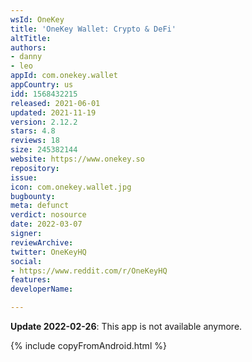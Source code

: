 ```yaml
---
wsId: OneKey
title: 'OneKey Wallet: Crypto & DeFi'
altTitle: 
authors:
- danny
- leo
appId: com.onekey.wallet
appCountry: us
idd: 1568432215
released: 2021-06-01
updated: 2021-11-19
version: 2.12.2
stars: 4.8
reviews: 18
size: 245382144
website: https://www.onekey.so
repository: 
issue: 
icon: com.onekey.wallet.jpg
bugbounty: 
meta: defunct
verdict: nosource
date: 2022-03-07
signer: 
reviewArchive: 
twitter: OneKeyHQ
social:
- https://www.reddit.com/r/OneKeyHQ
features: 
developerName: 

---
```


**Update 2022-02-26**: This app is not available anymore.

{% include copyFromAndroid.html %}
